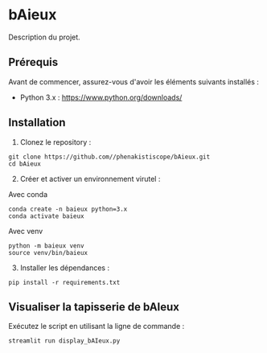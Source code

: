 # bAieux

Description du projet.

## Prérequis

Avant de commencer, assurez-vous d'avoir les éléments suivants installés :

- Python 3.x : https://www.python.org/downloads/

## Installation

1. Clonez le repository :

```shell
git clone https://github.com//phenakistiscope/bAieux.git
cd bAieux
```

2. Créer et activer un environnement virutel :

Avec conda
```shell
conda create -n baieux python=3.x
conda activate baieux
```

Avec venv
```shell
python -m baieux venv
source venv/bin/baieux
```

3. Installer les dépendances :

```shell
pip install -r requirements.txt
```

## Visualiser la tapisserie de bAIeux

Exécutez le script en utilisant la ligne de commande :

```shell
streamlit run display_bAIeux.py
```
